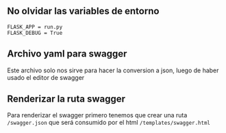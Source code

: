 ## No olvidar las variables de entorno
```
FLASK_APP = run.py
FLASK_DEBUG = True
```
## Archivo yaml para swagger

Este archivo solo nos sirve para hacer la conversion a json, luego de haber usado el editor de swagger

## Renderizar la ruta swagger

Para renderizar el swagger primero tenemos que crear una ruta `/swagger.json` que será consumido por el html `/templates/swagger.html`